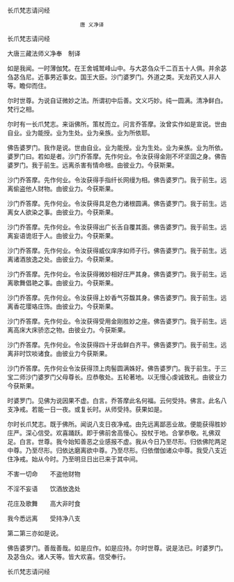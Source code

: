   长爪梵志请问经  

                        　　唐 义净译  

长爪梵志请问经  

大唐三藏法师义净奉　制译  

如是我闻。一时薄伽梵。在王舍城鹫峰山中。与大苾刍众千二百五十人俱。并余苾刍苾刍尼。近事男近事女。国王大臣。沙门婆罗门。外道之类。天龙药叉人非人等。瞻仰而住。  

尔时世尊。为说自证微妙之法。所谓初中后善。文义巧妙。纯一圆满。清净鲜白。梵行之相。  

尔时有一长爪梵志。来诣佛所。策杖而立。问言乔答摩。汝曾实作如是宣说。世由自业。业为能授。业为生处。业为亲族。业为所依耶。  

佛告婆罗门。我作是说。世由自业。业为能授。业为生处。业为亲族。业为所依。婆罗门曰。若如是者。沙门乔答摩。先作何业。令汝获得金刚不坏坚固之身。佛告婆罗门。我于前生。远离杀害有情命根。由彼业力。今获斯果。  

沙门乔答摩。先作何业。令汝获得手指纤长网缦为相。佛告婆罗门。我于前生。远离偷盗他人财物。由彼业力。今获斯果。  

沙门乔答摩。先作何业。令汝获得具足色力诸根圆满。佛告婆罗门。我于前生。远离女人欲染之事。由彼业力。今获斯果。  

沙门乔答摩。先作何业。令汝获得出广长舌自覆其面。佛告婆罗门。我于前生。远离妄语诡诳于人。由彼业力。今获斯果。  

沙门乔答摩。先作何业。令汝获得威仪庠序如师子行。佛告婆罗门。我于前生。远离诸酒放逸之处。由彼业力。今获斯果。  

沙门乔答摩。先作何业。令汝获得微妙相好庄严其身。佛告婆罗门。我于前生。远离歌舞倡艳之事。由彼业力。今获斯果。  

沙门乔答摩。先作何业。令汝获得上妙香气芬馥其身。佛告婆罗门。我于前生。远离香花璎珞庄饰。由彼业力。今获斯果。  

沙门乔答摩。先作何业。令汝获得受用金刚胜妙之座。佛告婆罗门。我于前生。远离高床大床骄恣之物。由彼业力。今获斯果。  

沙门乔答摩。先作何业。令汝获得四十牙齿鲜白齐平。佛告婆罗门。我于前生。远离非时饮啖诸食。由彼业力今获斯果。  

沙门乔答摩。先作何业令汝获得顶上肉髻圆满姝好。佛告婆罗门。我于前生。于三宝二师沙门婆罗门父母尊长。应恭敬处。五轮著地。以无慢心虔诚致礼。由彼业力今获斯果。  

时婆罗门。见佛为说因果不虚。白言。乔答摩此名何福。云何受持。佛言。此名八支净戒。若能一日一夜。或复长时。从师受持。获果如是。  

尔时长爪梵志。既于佛所。闻说八支日夜净戒。由先远离鄙恶业故。便能获得胜妙庄严。深心信受。欢喜踊跃。即于佛前舍高慢心。投杖于地。合掌恭敬。礼佛双足。白言。世尊。我今始知善恶之业感报不虚。我从今日乃至尽形。归依佛陀两足中尊。乃至尽形。归依达磨离欲中尊。乃至尽形。归依僧伽诸众中尊。我受八支近住净戒。始从今时。乃至明旦日出已来于其中间。  

不害一切命　　不盗他财物  

不淫不妄语　　饮酒放逸处  

花庄及歌舞　　高大非时食  

我今悉远离　　受持净八支  

第二第三亦如是说。  

佛告婆罗门。善哉善哉。如是应作。如是应持。尔时世尊。说是法已。时婆罗门。及苾刍众。诸人天等。皆大欢喜。信受奉行。  

长爪梵志请问经  
